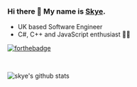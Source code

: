 ### Hi there 👋 My name is [Skye](https://GlitchSkye.github.io/).

* UK based Software Engineer
* C#, C++ and JavaScript enthusiast 💖💖

[![forthebadge](https://forthebadge.com/images/badges/60-percent-of-the-time-works-every-time.svg)](https://forthebadge.com)

<br>

![skye's github stats](https://github-readme-stats.vercel.app/api?username=glitchSkye&show_icons=true&theme=ambient_gradient&count_private=true&hide=stars)


